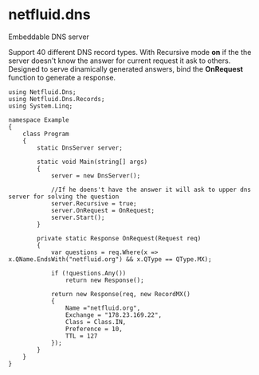 # netfluid.dns
Embeddable DNS server

Support 40 different DNS record types.
With Recursive mode **on** if the the server doesn't know the answer for current request it ask to others.
Designed to serve dinamically generated answers, bind the **OnRequest** function to generate a response.

```
using Netfluid.Dns;
using Netfluid.Dns.Records;
using System.Linq;

namespace Example
{
    class Program
    {
        static DnsServer server;

        static void Main(string[] args)
        {
            server = new DnsServer();

            //If he doens't have the answer it will ask to upper dns server for solving the question
            server.Recursive = true;
            server.OnRequest = OnRequest;
            server.Start();
        }

        private static Response OnRequest(Request req)
        {
            var questions = req.Where(x => x.QName.EndsWith("netfluid.org") && x.QType == QType.MX);

            if (!questions.Any())
                return new Response();

            return new Response(req, new RecordMX()
            {
                Name ="netfluid.org",
                Exchange = "178.23.169.22",
                Class = Class.IN,
                Preference = 10,
                TTL = 127
            });
        }
    }
}
```
